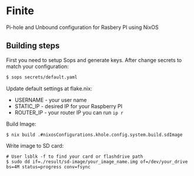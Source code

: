 # Finite

Pi-hole and Unbound configuration for Rasbery PI using NixOS

## Building steps

First you need to setup Sops and generate keys. After change secrets
to match your configuration:

```bash
$ sops secrets/default.yaml
```

Update default settings at flake.nix:

- USERNAME - your user name
- STATIC_IP - desired IP for your Raspberry PI
- ROUTER_IP - your router IP you can run `ip r`

Build Image:

```
$ nix build .#nixosConfigurations.khole.config.system.build.sdImage
```

Write image to SD card:

```
# User lsblk -f to find your card or flashdrive path
$ sudo dd if=./result/sd-image/your_image_name.img of=/dev/your_drive bs=4M status=progress conv=fsync
```
